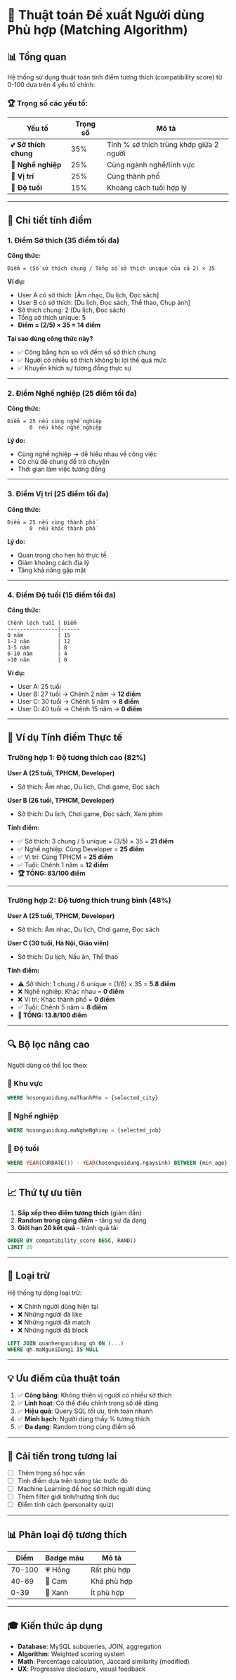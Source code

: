 # 🎯 Thuật toán Đề xuất Người dùng Phù hợp (Matching Algorithm)

## 📊 Tổng quan

Hệ thống sử dụng thuật toán tính điểm tương thích (compatibility score) từ 0-100 dựa trên 4 yếu tố chính:

### 🏆 Trọng số các yếu tố:

| Yếu tố | Trọng số | Mô tả |
|--------|----------|-------|
| 💕 **Sở thích chung** | 35% | Tính % sở thích trùng khớp giữa 2 người |
| 💼 **Nghề nghiệp** | 25% | Cùng ngành nghề/lĩnh vực |
| 📍 **Vị trí** | 25% | Cùng thành phố |
| 🎂 **Độ tuổi** | 15% | Khoảng cách tuổi hợp lý |

---

## 🧮 Chi tiết tính điểm

### 1. Điểm Sở thích (35 điểm tối đa)

**Công thức:**
```
Điểm = (Số sở thích chung / Tổng số sở thích unique của cả 2) × 35
```

**Ví dụ:**
- User A có sở thích: [Âm nhạc, Du lịch, Đọc sách]
- User B có sở thích: [Du lịch, Đọc sách, Thể thao, Chụp ảnh]
- Sở thích chung: 2 (Du lịch, Đọc sách)
- Tổng sở thích unique: 5
- **Điểm = (2/5) × 35 = 14 điểm**

**Tại sao dùng công thức này?**
- ✅ Công bằng hơn so với đếm số sở thích chung
- ✅ Người có nhiều sở thích không bị lợi thế quá mức
- ✅ Khuyến khích sự tương đồng thực sự

---

### 2. Điểm Nghề nghiệp (25 điểm tối đa)

**Công thức:**
```
Điểm = 25 nếu cùng nghề nghiệp
       0  nếu khác nghề nghiệp
```

**Lý do:**
- Cùng nghề nghiệp → dễ hiểu nhau về công việc
- Có chủ đề chung để trò chuyện
- Thời gian làm việc tương đồng

---

### 3. Điểm Vị trí (25 điểm tối đa)

**Công thức:**
```
Điểm = 25 nếu cùng thành phố
       0  nếu khác thành phố
```

**Lý do:**
- Quan trọng cho hẹn hò thực tế
- Giảm khoảng cách địa lý
- Tăng khả năng gặp mặt

---

### 4. Điểm Độ tuổi (15 điểm tối đa)

**Công thức:**
```
Chênh lệch tuổi | Điểm
----------------|------
0 năm           | 15
1-2 năm         | 12
3-5 năm         | 8
6-10 năm        | 4
>10 năm         | 0
```

**Ví dụ:**
- User A: 25 tuổi
- User B: 27 tuổi → Chênh 2 năm → **12 điểm**
- User C: 30 tuổi → Chênh 5 năm → **8 điểm**
- User D: 40 tuổi → Chênh 15 năm → **0 điểm**

---

## 🎯 Ví dụ Tính điểm Thực tế

### Trường hợp 1: Độ tương thích cao (82%)

**User A (25 tuổi, TPHCM, Developer)**
- Sở thích: Âm nhạc, Du lịch, Chơi game, Đọc sách

**User B (26 tuổi, TPHCM, Developer)**
- Sở thích: Du lịch, Chơi game, Đọc sách, Xem phim

**Tính điểm:**
- ✅ Sở thích: 3 chung / 5 unique = (3/5) × 35 = **21 điểm**
- ✅ Nghề nghiệp: Cùng Developer = **25 điểm**
- ✅ Vị trí: Cùng TPHCM = **25 điểm**
- ✅ Tuổi: Chênh 1 năm = **12 điểm**
- **🏆 TỔNG: 83/100 điểm**

---

### Trường hợp 2: Độ tương thích trung bình (48%)

**User A (25 tuổi, TPHCM, Developer)**
- Sở thích: Âm nhạc, Du lịch, Chơi game, Đọc sách

**User C (30 tuổi, Hà Nội, Giáo viên)**
- Sở thích: Du lịch, Nấu ăn, Thể thao

**Tính điểm:**
- ⚠️ Sở thích: 1 chung / 6 unique = (1/6) × 35 = **5.8 điểm**
- ❌ Nghề nghiệp: Khác nhau = **0 điểm**
- ❌ Vị trí: Khác thành phố = **0 điểm**
- ✅ Tuổi: Chênh 5 năm = **8 điểm**
- **🎯 TỔNG: 13.8/100 điểm**

---

## 🔍 Bộ lọc nâng cao

Người dùng có thể lọc theo:

### 📍 Khu vực
```sql
WHERE hosonguoidung.maThanhPho = {selected_city}
```

### 💼 Nghề nghiệp
```sql
WHERE hosonguoidung.maNgheNghiep = {selected_job}
```

### 🎂 Độ tuổi
```sql
WHERE YEAR(CURDATE()) - YEAR(hosonguoidung.ngaysinh) BETWEEN {min_age} AND {max_age}
```

---

## 📈 Thứ tự ưu tiên

1. **Sắp xếp theo điểm tương thích** (giảm dần)
2. **Random trong cùng điểm** - tăng sự đa dạng
3. **Giới hạn 20 kết quả** - tránh quá tải

```sql
ORDER BY compatibility_score DESC, RAND()
LIMIT 20
```

---

## 🚫 Loại trừ

Hệ thống tự động loại trừ:
- ❌ Chính người dùng hiện tại
- ❌ Những người đã like
- ❌ Những người đã match
- ❌ Những người đã block

```sql
LEFT JOIN quanhenguoidung qh ON (...)
WHERE qh.maNguoiDung1 IS NULL
```

---

## 💡 Ưu điểm của thuật toán

1. ✅ **Công bằng**: Không thiên vị người có nhiều sở thích
2. ✅ **Linh hoạt**: Có thể điều chỉnh trọng số dễ dàng
3. ✅ **Hiệu quả**: Query SQL tối ưu, tính toán nhanh
4. ✅ **Minh bạch**: Người dùng thấy % tương thích
5. ✅ **Đa dạng**: Random trong cùng điểm số

---

## 🔧 Cải tiến trong tương lai

- [ ] Thêm trọng số học vấn
- [ ] Tính điểm dựa trên tương tác trước đó
- [ ] Machine Learning để học sở thích người dùng
- [ ] Thêm filter giới tính/hướng tính dục
- [ ] Điểm tính cách (personality quiz)

---

## 📊 Phân loại độ tương thích

| Điểm | Badge màu | Mô tả |
|------|-----------|-------|
| 70-100 | 💗 Hồng | Rất phù hợp |
| 40-69 | 🧡 Cam | Khá phù hợp |
| 0-39 | 💙 Xanh | Ít phù hợp |

---

## 🎓 Kiến thức áp dụng

- **Database**: MySQL subqueries, JOIN, aggregation
- **Algorithm**: Weighted scoring system
- **Math**: Percentage calculation, Jaccard similarity (modified)
- **UX**: Progressive disclosure, visual feedback
